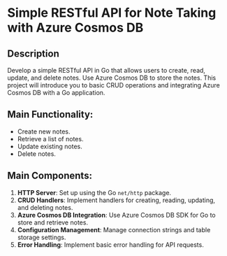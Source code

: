 # Simple RESTful API for Note Taking with Azure Cosmos DB

## Description
Develop a simple RESTful API in Go that allows users to create, read, update, and delete notes. Use Azure Cosmos DB to store the notes. This project will introduce you to basic CRUD operations and integrating Azure Cosmos DB with a Go application.

## Main Functionality:
- Create new notes.
- Retrieve a list of notes.
- Update existing notes.
- Delete notes.

## Main Components:
1. **HTTP Server**: Set up using the Go `net/http` package.
2. **CRUD Handlers**: Implement handlers for creating, reading, updating, and deleting notes.
3. **Azure Cosmos DB Integration**: Use Azure Cosmos DB SDK for Go to store and retrieve notes.
4. **Configuration Management**: Manage connection strings and table storage settings.
5. **Error Handling**: Implement basic error handling for API requests.
